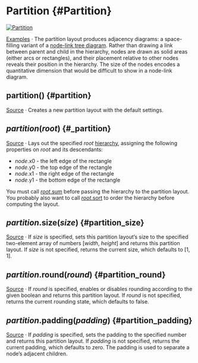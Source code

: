 # Partition {#Partition}

[<img alt="Partition" src="https://raw.githubusercontent.com/d3/d3-hierarchy/main/img/partition.png">](https://observablehq.com/@d3/icicle)

[Examples](https://observablehq.com/@d3/icicle) · The partition layout produces adjacency diagrams: a space-filling variant of a [node-link tree diagram](./tree.md). Rather than drawing a link between parent and child in the hierarchy, nodes are drawn as solid areas (either arcs or rectangles), and their placement relative to other nodes reveals their position in the hierarchy. The size of the nodes encodes a quantitative dimension that would be difficult to show in a node-link diagram.

## partition() {#partition}

[Source](https://github.com/d3/d3-hierarchy/blob/main/src/partition.js) · Creates a new partition layout with the default settings.

## *partition*(*root*) {#_partition}

[Source](https://github.com/d3/d3-hierarchy/blob/main/src/partition.js) · Lays out the specified *root* [hierarchy](./hierarchy.md), assigning the following properties on *root* and its descendants:

* *node*.x0 - the left edge of the rectangle
* *node*.y0 - the top edge of the rectangle
* *node*.x1 - the right edge of the rectangle
* *node*.y1 - the bottom edge of the rectangle

You must call [*root*.sum](./hierarchy.md#node_sum) before passing the hierarchy to the partition layout. You probably also want to call [*root*.sort](./hierarchy.md#node_sort) to order the hierarchy before computing the layout.

## *partition*.size(*size*) {#partition_size}

[Source](https://github.com/d3/d3-hierarchy/blob/main/src/partition.js) · If *size* is specified, sets this partition layout’s size to the specified two-element array of numbers [*width*, *height*] and returns this partition layout. If *size* is not specified, returns the current size, which defaults to [1, 1].

## *partition*.round(*round*) {#partition_round}

[Source](https://github.com/d3/d3-hierarchy/blob/main/src/partition.js) · If *round* is specified, enables or disables rounding according to the given boolean and returns this partition layout. If *round* is not specified, returns the current rounding state, which defaults to false.

## *partition*.padding(*padding*) {#partition_padding}

[Source](https://github.com/d3/d3-hierarchy/blob/main/src/partition.js) · If *padding* is specified, sets the padding to the specified number and returns this partition layout. If *padding* is not specified, returns the current padding, which defaults to zero. The padding is used to separate a node’s adjacent children.
